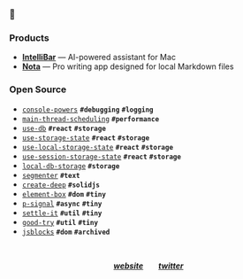 ### 👋

### Products

- [**IntelliBar**](https://intellibar.app/) — AI-powered assistant for Mac
- [**Nota**](https://nota.md/) — Pro writing app designed for local Markdown files

### Open Source

- [`console-powers`](https://github.com/astoilkov/console-powers) **`#debugging`** **`#logging`**
- [`main-thread-scheduling`](https://github.com/astoilkov/main-thread-scheduling) **`#performance`**
- [`use-db`](https://github.com/astoilkov/use-db) **`#react`** **`#storage`**
- [`use-storage-state`](https://github.com/astoilkov/use-storage-state) **`#react`** **`#storage`**
- [`use-local-storage-state`](https://github.com/astoilkov/use-local-storage-state) **`#react`** **`#storage`**
- [`use-session-storage-state`](https://github.com/astoilkov/use-session-storage-state) **`#react`** **`#storage`**
- [`local-db-storage`](https://github.com/astoilkov/local-db-storage) **`#storage`**
- [`segmenter`](https://github.com/astoilkov/segmenter) **`#text`**
- [`create-deep`](https://github.com/astoilkov/create-deep) **`#solidjs`**
- [`element-box`](https://github.com/astoilkov/element-box) **`#dom`** **`#tiny`**
- [`p-signal`](https://github.com/astoilkov/p-signal) **`#async`** **`#tiny`**
- [`settle-it`](https://github.com/astoilkov/settle-it) **`#util`** **`#tiny`**
- [`good-try`](https://github.com/astoilkov/good-try) **`#util`** **`#tiny`**
- [`jsblocks`](https://github.com/astoilkov/jsblocks) **`#dom`** **`#archived`**

<p>&nbsp;</p>

<p align="center">
  <a href="https://astoilkov.com/"><b><i>website</i></b></a>
  &nbsp;
  &nbsp;
  &nbsp;
  <a href="https://twitter.com/antoniostoilkov"><b><i>twitter</i></b></a>
</p>
